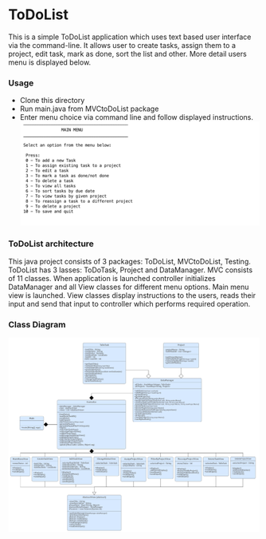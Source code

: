 # ToDoList

This is a simple ToDoList application which uses text based user interface via the command-line.
It allows user to create tasks, assign them to a project, edit task, mark as done, sort the list and other.
More detail users menu is displayed below.

### Usage
- Clone this directory 
- Run main.java from MVCtoDoList package
- Enter menu choice via command line and follow displayed instructions.
![alt text](https://github.com/AnastasijaGurejeva/ToDoList/blob/master/Screenshot%202019-03-15%20at%2011.42.07.png)

### ToDoList architecture
This java project consists of 3 packages: ToDoList, MVCtoDoList, Testing.
ToDoList has 3 lasses: ToDoTask, Project and DataManager.
MVC consists of 11 classes. When application is launched controller initializes DataManager and all View classes 
for different menu options. Main menu view is launched. View classes display instructions to the users, reads their input and send
that input to controller which performs required operation. 
### Class Diagram
![alt text](https://github.com/AnastasijaGurejeva/ToDoList/blob/master/Class%20Diagram%20ToDoList.jpeg)
